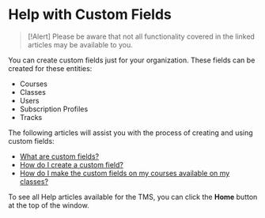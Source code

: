 # Help with Custom Fields

> [!Alert] Please be aware that not all functionality covered in the linked articles may be available to you.

You can create custom fields just for your organization. These fields can be created for these entities:

- Courses
- Classes
- Users
- Subscription Profiles
- Tracks

The following articles will assist you with the process of creating and using custom fields:

- [What are custom fields?](../tms-administrators/miscellaneous/custom-fields.md)
- [How do I create a custom field?](../tms-administrators/miscellaneous/create-custom-fields.md)
- [How do I make the custom fields on my courses available on my classes?](../tms-administrators/courses-and-activities/overall/cascade-custom-fields.md)

To see all Help articles available for the TMS, you can click the **Home** button at the top of the window.
